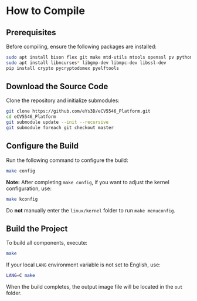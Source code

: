 
# How to Compile  

## Prerequisites  
Before compiling, ensure the following packages are installed:  
```bash  
sudo apt install bison flex git make mtd-utils mtools openssl pv python3-pip u-boot-tools dosfstools kmod xxd squashfs-tools bc wget
sudo apt install libncurses* libgmp-dev libmpc-dev libssl-dev
pip install crypto pycryptodomex pyelftools
```  

## Download the Source Code  
Clone the repository and initialize submodules:  
```bash  
git clone https://github.com/eYs3D/eCV5546_Platform.git
cd eCV5546_Platform
git submodule update --init --recursive
git submodule foreach git checkout master
```  

## Configure the Build  
Run the following command to configure the build:  
```bash  
make config  
```  
**Note:** After completing `make config`, if you want to adjust the kernel configuration, use:  
```bash  
make kconfig  
```  
Do **not** manually enter the `linux/kernel` folder to run `make menuconfig`.  

## Build the Project  
To build all components, execute:  
```bash  
make  
```  
If your local `LANG` environment variable is not set to English, use:  
```bash  
LANG=C make  
```  

When the build completes, the output image file will be located in the `out` folder.  

